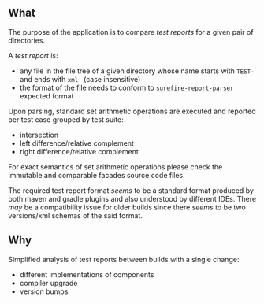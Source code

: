 What
-
The purpose of the application is to compare _test reports_ for a given pair of directories. 

A _test report_ is:
 - any file in the file tree of a given directory whose name starts with `TEST-` and ends with `xml
` (case insensitive)
- the format of the file needs to conform to [`surefire-report-parser`](https://maven.apache.org/surefire/surefire-report-parser/summary.html) expected format

Upon parsing, standard set arithmetic operations are executed and reported per test case grouped by test suite:
 - intersection
 - left difference/relative complement
 - right difference/relative complement
 
For exact semantics of set arithmetic operations please check the immutable and comparable facades source code files.

The required test report format _seems_ to be a standard format produced by both maven and gradle plugins and also understood by different IDEs. There _may_ be a compatibility issue for older builds since there _seems_ to be two versions/xml schemas of the said format.

Why
-
Simplified analysis of test reports between builds with a single change:
 - different implementations of components
 - compiler upgrade
 - version bumps